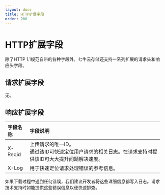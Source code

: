 ```yaml
---
layout: docs
title: HTTP扩展字段
order: 200
---
```


<a id="extended-headers"></a>
# HTTP扩展字段

除了HTTP 1.1规范自带的各种字段外，七牛云存储还支持一系列扩展的请求头和响应头字段。

<a id="extended-request-headers"></a>
## 请求扩展字段

无。

<a id="extended-response-headers"></a>
## 响应扩展字段

字段名称    | 字段说明
:---------- | :------------
X-Reqid     | 上传请求的唯一ID。<br>通过该ID可快速定位用户请求的相关日志。在请求支持时提供该ID可大大提升问题解决速度。
X-Log       | 用于快速定位请求处理错误的参考信息。

如果下载过程中遇到任何错误，我们建议开发者将这些详细信息都写入日志。请求技术支持时如能提供这些错误信息以便快速排查。
